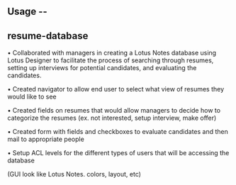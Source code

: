 ## Usage --

## resume-database


• Collaborated with managers in creating a Lotus Notes database using Lotus Designer to facilitate the process of searching through resumes, setting up interviews for potential candidates, and evaluating the candidates.

• Created navigator to allow end user to select what view of resumes they would like to see

• Created fields on resumes that would allow managers to decide how to categorize the resumes (ex. not interested, setup interview, make offer)

• Created form with fields and checkboxes to evaluate candidates and then mail to appropriate people

• Setup ACL levels for the different types of users that will be accessing the database

(GUI look like Lotus Notes. colors, layout, etc)
